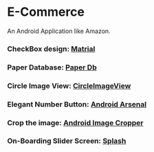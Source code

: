 # E-Commerce
An Android Application like Amazon.


### CheckBox design: [Matrial](https://github.com/rey5137/material)
### Paper Database: [Paper Db](https://github.com/pilgr/Paper)
### Circle Image View: [CircleImageView](https://github.com/hdodenhof/CircleImageView)
### Elegant Number Button: [Android Arsenal](https://android-arsenal.com/details/1/4136)
### Crop the image: [Android Image Cropper](https://github.com/ArthurHub/Android-Image-Cropper)
### On-Boarding Slider Screen: [Splash](https://github.com/msayan/tutorial-view)